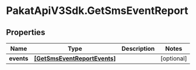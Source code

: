 # PakatApiV3Sdk.GetSmsEventReport

## Properties
Name | Type | Description | Notes
------------ | ------------- | ------------- | -------------
**events** | [**[GetSmsEventReportEvents]**](GetSmsEventReportEvents.md) |  | [optional] 


